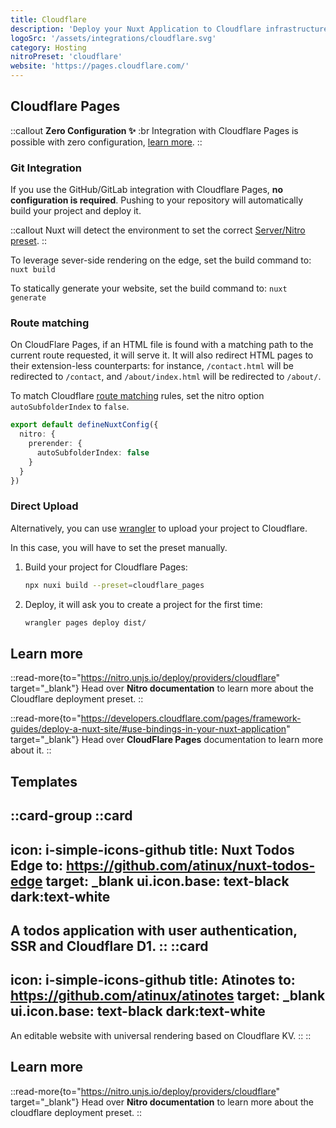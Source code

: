 ```yaml
---
title: Cloudflare
description: 'Deploy your Nuxt Application to Cloudflare infrastructure.'
logoSrc: '/assets/integrations/cloudflare.svg'
category: Hosting
nitroPreset: 'cloudflare'
website: 'https://pages.cloudflare.com/'
---
```


## Cloudflare Pages

::callout
**Zero Configuration ✨**
:br
Integration with Cloudflare Pages is possible with zero configuration, [learn more](https://nitro.unjs.io/deploy/#zero-config-providers).
::

### Git Integration

If you use the GitHub/GitLab integration with Cloudflare Pages, **no configuration is required**. Pushing to your repository will automatically build your project and deploy it.

::callout
Nuxt will detect the environment to set the correct [Server/Nitro preset](https://nitro.unjs.io/deploy/providers/cloudflare).
::

To leverage sever-side rendering on the edge, set the build command to: `nuxt build`

To statically generate your website, set the build command to: `nuxt generate`

### Route matching

On CloudFlare Pages, if an HTML file is found with a matching path to the current route requested, it will serve it. It will also redirect HTML pages to their extension-less counterparts: for instance, `/contact.html` will be redirected to `/contact`, and `/about/index.html` will be redirected to `/about/`.

To match Cloudflare [route matching](https://developers.cloudflare.com/pages/configuration/serving-pages/#route-matching) rules, set the nitro option `autoSubfolderIndex` to `false`.

```ts [nuxt.config.ts]
export default defineNuxtConfig({
  nitro: {
    prerender: {
      autoSubfolderIndex: false
    }
  }
})
```

### Direct Upload

Alternatively, you can use [wrangler](https://github.com/cloudflare/workers-sdk) to upload your project to Cloudflare.

In this case, you will have to set the preset manually.

1. Build your project for Cloudflare Pages:

    ```bash [Terminal]
    npx nuxi build --preset=cloudflare_pages
    ```

2. Deploy, it will ask you to create a project for the first time:

    ```bash [Terminal]
    wrangler pages deploy dist/
    ```

## Learn more

::read-more{to="https://nitro.unjs.io/deploy/providers/cloudflare" target="_blank"}
Head over **Nitro documentation** to learn more about the Cloudflare deployment preset.
::

::read-more{to="https://developers.cloudflare.com/pages/framework-guides/deploy-a-nuxt-site/#use-bindings-in-your-nuxt-application" target="_blank"}
Head over **CloudFlare Pages** documentation to learn more about it.
::

## Templates

::card-group
  ::card
  ---
  icon: i-simple-icons-github
  title: Nuxt Todos Edge
  to: https://github.com/atinux/nuxt-todos-edge
  target: _blank
  ui.icon.base: text-black dark:text-white
  ---
  A todos application with user authentication, SSR and Cloudflare D1.
  ::
  ::card
  ---
  icon: i-simple-icons-github
  title: Atinotes
  to: https://github.com/atinux/atinotes
  target: _blank
  ui.icon.base: text-black dark:text-white
  ---
  An editable website with universal rendering based on Cloudflare KV.
  ::
::

## Learn more

::read-more{to="https://nitro.unjs.io/deploy/providers/cloudflare" target="_blank"}
Head over **Nitro documentation** to learn more about the cloudflare deployment preset.
::
